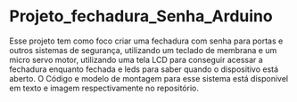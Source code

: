 # Projeto_fechadura_Senha_Arduino
Esse projeto tem como foco criar uma fechadura com senha para portas e outros sistemas de segurança, utilizando um teclado de membrana e um micro servo motor,
utilizando uma tela LCD para conseguir acessar a fechadura enquanto fechada e leds para saber quando o dispositivo está aberto.
O Código e modelo de montagem para esse sistema está disponivel em texto e imagem respectivamente no repositório.

